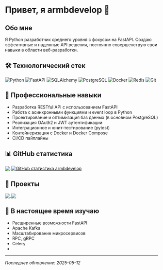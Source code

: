 # Привет, я armbdevelop 👋

## Обо мне
Я Python разработчик среднего уровня с фокусом на FastAPI. Создаю эффективные и надежные API решения, постоянно совершенствую свои навыки в области веб-разработки.

## 🛠️ Технологический стек
![Python](https://img.shields.io/badge/-Python-3776AB?style=flat-square&logo=Python&logoColor=white)
![FastAPI](https://img.shields.io/badge/-FastAPI-009688?style=flat-square&logo=FastAPI&logoColor=white)
![SQLAlchemy](https://img.shields.io/badge/-SQLAlchemy-D71F00?style=flat-square&logo=SQLAlchemy&logoColor=white)
![PostgreSQL](https://img.shields.io/badge/-PostgreSQL-336791?style=flat-square&logo=PostgreSQL&logoColor=white)
![Docker](https://img.shields.io/badge/-Docker-2496ED?style=flat-square&logo=Docker&logoColor=white)
![Redis](https://img.shields.io/badge/-Redis-DC382D?style=flat-square&logo=Redis&logoColor=white)
![Git](https://img.shields.io/badge/-Git-F05032?style=flat-square&logo=git&logoColor=white)

## 💼 Профессиональные навыки
- Разработка RESTful API с использованием FastAPI
- Работа с асинхронными функциями и event loop в Python
- Проектирование и оптимизация баз данных (в основном PostgreSQL)
- Реализация OAuth2 и JWT аутентификации
- Интеграционное и юнит-тестирование (pytest)
- Контейнеризация с Docker и Docker Compose
- CI/CD пайплайны

## 📊 GitHub статистика
<a href="https://github.com/armbdevelop">
  <img align="center" src="https://github-readme-stats.vercel.app/api/top-langs/?username=armbdevelop&layout=compact&theme=dark&hide_border=true" />
</a>
<a href="https://github.com/armbdevelop">
  <img align="center" src="https://github-readme-stats.vercel.app/api?username=armbdevelop&show_icons=true&line_height=27&count_private=true&theme=dark&hide_border=true" alt="GitHub статистика armbdevelop" />
</a>

## 🚀 Проекты
<!-- Замените эти проекты своими -->
<a href="https://github.com/armbdevelop/fastapi-project">
  <img align="center" src="https://github-readme-stats.vercel.app/api/pin/?username=armbdevelop&repo=fastapi-project&theme=dark&hide_border=true" />
</a>
<a href="https://github.com/armbdevelop/backend-service">
  <img align="center" src="https://github-readme-stats.vercel.app/api/pin/?username=armbdevelop&repo=backend-service&theme=dark&hide_border=true" />
</a>

## 🌱 В настоящее время изучаю
- Расширенные возможности FastAPI
- Apache Kafka
- Масштабирование микросервисов
- RPC, gRPC
- Celery
- 

---

*Последнее обновление: 2025-05-12*
